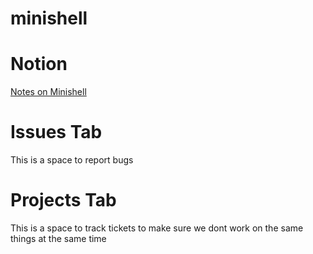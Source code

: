# minishell
# Notion
[Notes on Minishell](https://www.notion.so/Mini-shell-10ba0d58e13580b7b9c7c336aefec14f)

# Issues Tab
This is a space to report bugs
# Projects Tab
This is a space to track tickets to make sure we dont work on the same things at the same time
